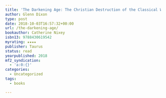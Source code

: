 ```yaml
---
title: 'The Darkening Age: The Christian Destruction of the Classical World'
author: Glenn Dixon
type: post
date: 2018-10-03T16:57:32+00:00
url: /the-darkening-age/
bookauthor: Catherine Nixey
isbn13: 9788430619542
myrating: ★★★★
publisher: Taurus
status: read
yearpublished: 2018
mf2_syndication:
  - 'a:0:{}'
categories:
  - Uncategorized
tags:
  - books

---
```

